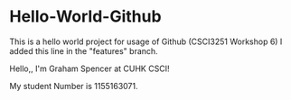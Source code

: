 # Hello-World-Github
This is a hello world project for usage of Github (CSCI3251 Workshop 6)
I added this line in the "features" branch.

Hello,, I'm Graham Spencer at CUHK CSCI!

My student Number is 1155163071.
